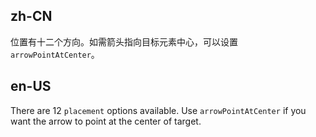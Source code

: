 ## zh-CN

位置有十二个方向。如需箭头指向目标元素中心，可以设置 `arrowPointAtCenter`。

## en-US

There are 12 `placement` options available. Use `arrowPointAtCenter` if you want the arrow to point at the center of target.

<style>
#components-popconfirm-demo-placement .demo {
  overflow: auto;
}
#components-popconfirm-demo-placement .ant-popover-wrap > a {
  margin-right: 8px;
}
</style>
